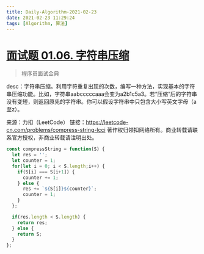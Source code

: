 ```yaml
---
title: Daily-Algorithm-2021-02-23
date: 2021-02-23 11:29:24
tags: [Algorithm, 算法]
---
```


# [面试题 01.06. 字符串压缩](https://leetcode-cn.com/problems/compress-string-lcci/)

> 程序员面试金典

desc：字符串压缩。利用字符重复出现的次数，编写一种方法，实现基本的字符串压缩功能。比如，字符串aabcccccaaa会变为a2b1c5a3。若“压缩”后的字符串没有变短，则返回原先的字符串。你可以假设字符串中只包含大小写英文字母（a至z）。

来源：力扣（LeetCode）
链接：https://leetcode-cn.com/problems/compress-string-lcci
著作权归领扣网络所有。商业转载请联系官方授权，非商业转载请注明出处。



```js
const compressString = function(S) {
  let res = '';
  let counter = 1;
  for(let i = 0; i < S.length;i++) {
    if(S[i] === S[i+1]) {
      counter += 1;
    } else {
      res += `${S[i]}${counter}`;
      counter = 1;
    }
  };

  if(res.length < S.length) {
    return res;
  } else {
    return S;
  }
};
```

